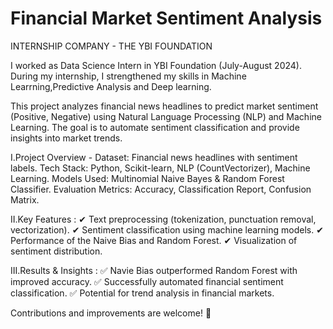 # Financial Market Sentiment Analysis
INTERNSHIP COMPANY - THE YBI FOUNDATION

I worked as Data Science Intern in YBI Foundation (July-August 2024). During my internship, I strengthened my skills in Machine Learrning,Predictive Analysis and Deep learning.

This project analyzes financial news headlines to predict market sentiment (Positive, Negative) using Natural Language Processing (NLP) and Machine Learning. The goal is to automate sentiment classification and provide insights into market trends.

I.Project Overview - 
Dataset: Financial news headlines with sentiment labels.
Tech Stack: Python, Scikit-learn, NLP (CountVectorizer), Machine Learning.
Models Used: Multinomial Naive Bayes & Random Forest Classifier.
Evaluation Metrics: Accuracy, Classification Report, Confusion Matrix.

II.Key Features : 
✔ Text preprocessing (tokenization, punctuation removal, vectorization).
✔ Sentiment classification using machine learning models.
✔ Performance of the Naive Bias and Random Forest.
✔ Visualization of sentiment distribution.

III.Results & Insights : 
✅ Navie Bias outperformed Random Forest with improved accuracy.
✅ Successfully automated financial sentiment classification.
✅ Potential for trend analysis in financial markets.

Contributions and improvements are welcome! 🚀

